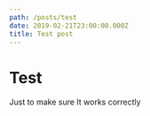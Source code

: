 ```yaml
---
path: /posts/test
date: 2019-02-21T23:00:00.000Z
title: Test post
---
```


# Test

Just to make sure It works correctly
